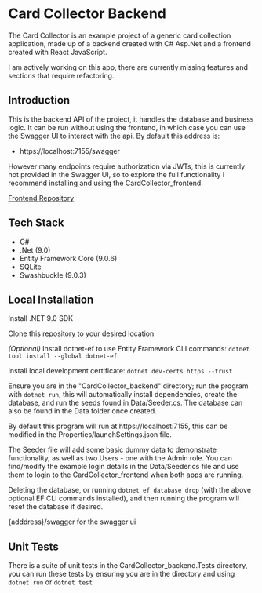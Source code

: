 # Card Collector Backend

The Card Collector is an example project of a generic card collection application, made up of a backend created with C# Asp.Net and a frontend created with React JavaScript.

I am actively working on this app, there are currently missing features and sections that require refactoring. 

## Introduction

This is the backend API of the project, it handles the database and business logic. It can be run without using the frontend, in which case you can use the Swagger UI to interact with the api. By default this address is: 
* https://localhost:7155/swagger

However many endpoints require authorization via JWTs, this is currently not provided in the Swagger UI, so to explore the full functionality I recommend installing and using the CardCollector_frontend.

[Frontend Repository](https://github.com/Ricky656/CardCollector_frontend)

## Tech Stack

* C#
* .Net (9.0)
* Entity Framework Core (9.0.6)
* SQLite
* Swashbuckle (9.0.3)

## Local Installation

Install .NET 9.0 SDK

Clone this repository to your desired location

*(Optional)* Install dotnet-ef to use Entity Framework CLI commands: `dotnet tool install --global dotnet-ef`

Install local development certificate: `dotnet dev-certs https --trust`

Ensure you are in the "CardCollector_backend" directory; run the program with `dotnet run`, this will automatically install dependencies, create the database, and run the seeds found in Data/Seeder.cs. The database can also be found in the Data folder once created. 

By default this program will run at https://localhost:7155, this can be modified in the Properties/launchSettings.json file.

The Seeder file will add some basic dummy data to demonstrate functionality, as well as two Users - one with the Admin role. You can find/modify the example login details in the Data/Seeder.cs file and use them to login to the CardCollector_frontend when both apps are running. 

Deleting the database, or running `dotnet ef database drop` (with the above optional EF CLI commands installed), and then running the program will reset the database if desired. 

{adddress}/swagger for the swagger ui

## Unit Tests

There is a suite of unit tests in the CardCollector_backend.Tests directory, you can run these tests by ensuring you are in the directory and using `dotnet run` or `dotnet test`


